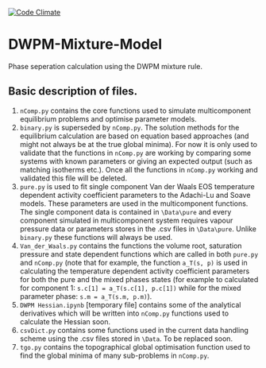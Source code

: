 [![Code Climate](https://codeclimate.com/github/Stefan-Endres/DWPM-Mixture-Model/badges/gpa.svg)](https://codeclimate.com/github/Stefan-Endres/DWPM-Mixture-Model)

# DWPM-Mixture-Model
Phase seperation calculation using the DWPM mixture rule.

## Basic description of files.
1. `nComp.py` contains the core functions used to simulate multicomponent equilibrium problems and optimise parameter models. 
2. `binary.py` is superseded by `nComp.py`. The solution methods for the equilibrium calculation are based on equation based approaches (and might not always be at the true global minima). For now it is only used to validate that the functions in `nComp.py` are working by comparing some systems with known parameters or giving an expected output (such as matching isotherms etc.). Once all the functions in `nComp.py` working and validated this file will be deleted.
3. `pure.py` is used to fit single component Van der Waals EOS temperature dependent activity coefficient parameters to the Adachi-Lu and Soave models. These parameters are used in the multicomponent functions. The single component data is contained in `\Data\pure` and every component simulated in multicomponent system requires vapour pressure data or parameters stores in the .csv files in `\Data\pure`. Unlike  `binary.py` these functions will always be used.
4. `Van_der_Waals.py` contains the functions the volume root, saturation pressure and state dependent functions which are called in both `pure.py` and `nComp.py` (note that for example, the function `a_T(s, p)` is used in calculating the temperature dependent activity coefficient parameters for both the pure and the mixed phases states (for example to calculated for component 1: `s.c[1] = a_T(s.c[1], p.c[1])` while for the mixed parameter phase: `s.m = a_T(s.m, p.m)`).
5. `DWPM Hessian.ipynb` [temporary file] contains some of the analytical derivatives which will be written into `nComp.py` functions used to calculate the Hessian soon.
6. `csvDict.py` contains some functions used in the current data handling scheme using the .csv files stored in `\Data`. To be replaced soon.
7. `tgo.py` contains the topographical global optimisation function used to find the global minima of many sub-problems in `nComp.py`.
